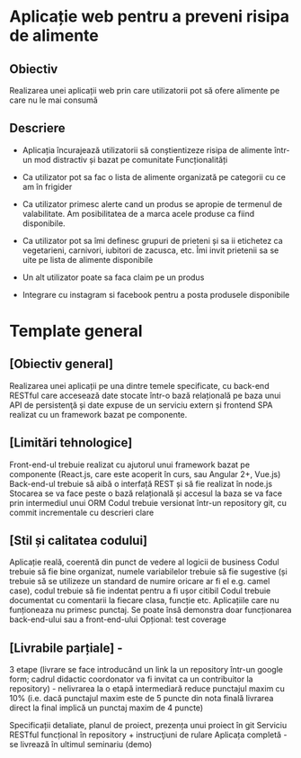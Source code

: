# Aplicație web pentru a preveni risipa de alimente

## Obiectiv

Realizarea unei aplicații web prin care utilizatorii pot să ofere alimente pe care nu le mai consumă

## Descriere

- Aplicația încurajează utilizatorii să conștientizeze risipa de alimente într-un mod distractiv și bazat pe comunitate 
Funcționalități

- Ca utilizator pot sa fac o lista de alimente organizată pe categorii cu ce am în frigider

- Ca utilizator primesc alerte cand un produs se apropie de termenul de valabilitate. Am posibilitatea de a marca acele produse ca fiind disponibile.

- Ca utilizator pot sa îmi definesc grupuri de prieteni și sa ii etichetez ca vegetarieni, carnivori, iubitori de zacusca, etc. Îmi invit prietenii sa se uite pe lista de alimente disponibile

- Un alt utilizator poate sa faca claim pe un produs

- Integrare cu instagram si facebook pentru a posta produsele disponibile


# Template general

## [Obiectiv general]
Realizarea unei aplicații pe una dintre temele specificate, cu back-end RESTful care accesează date stocate într-o bază relațională pe baza unui API de persistenţă și date expuse de un serviciu extern și frontend SPA realizat cu un framework bazat pe componente.

## [Limitări tehnologice]
Front-end-ul trebuie realizat cu ajutorul unui framework bazat pe componente (React.js, care este acoperit în curs, sau Angular 2+, Vue.js)
Back-end-ul trebuie să aibă o interfață REST și să fie realizat în node.js
Stocarea se va face peste o bază relațională și accesul la baza se va face prin intermediul unui ORM
Codul trebuie versionat într-un repository git, cu commit incrementale cu descrieri clare

## [Stil și calitatea codului]
Aplicație reală, coerentă din punct de vedere al logicii de business
Codul trebuie să fie bine organizat, numele variabilelor trebuie să fie sugestive (și trebuie să se utilizeze un standard de numire oricare ar fi el e.g. camel case), codul trebuie să fie indentat pentru a fi ușor citibil
Codul trebuie documentat cu comentarii la fiecare clasa, funcție etc.
Aplicațiile care nu funționeaza nu primesc punctaj. Se poate însă demonstra doar funcționarea back-end-ului sau a front-end-ului
Opțional: test coverage


## [Livrabile parțiale] -
3 etape (livrare se face introducând un link la un repository într-un google form; cadrul didactic coordonator va fi invitat ca un contribuitor la repository) - nelivrarea la o etapă intermediară reduce punctajul maxim cu 10% (i.e. dacă punctajul maxim este de 5 puncte din nota finală livrarea direct la final implică un punctaj maxim de 4 puncte)

Specificații detaliate, planul de proiect, prezența unui proiect în git
Serviciu RESTful funcțional în repository + instrucţiuni de rulare
Aplicața completă - se livrează în ultimul seminariu (demo)

